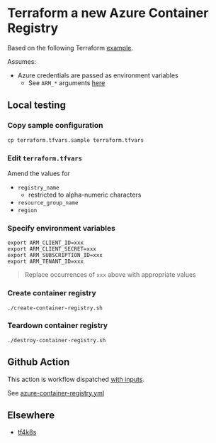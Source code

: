 # Terraform a new Azure Container Registry

Based on the following Terraform [example](https://registry.terraform.io/providers/hashicorp/azurerm/latest/docs/resources/container_registry#example-usage).

Assumes:

* Azure credentials are passed as environment variables
  * See `ARM_*` arguments [here](https://registry.terraform.io/providers/hashicorp/azurerm/latest/docs#argument-reference)


## Local testing

### Copy sample configuration

```
cp terraform.tfvars.sample terraform.tfvars
```

### Edit `terraform.tfvars`

Amend the values for

* `registry_name`
  * restricted to alpha-numeric characters
* `resource_group_name`
* `region`

### Specify environment variables

```
export ARM_CLIENT_ID=xxx
export ARM_CLIENT_SECRET=xxx
export ARM_SUBSCRIPTION_ID=xxx
export ARM_TENANT_ID=xxx
```
> Replace occurrences of `xxx` above with appropriate values

### Create container registry

```
./create-container-registry.sh
```

### Teardown container registry

```
./destroy-container-registry.sh
```


## Github Action

This action is workflow dispatched [with inputs](https://docs.github.com/en/actions/using-workflows/workflow-syntax-for-github-actions#onworkflow_dispatchinputs).

See [azure-container-registry.yml](../../../.github/workflows/azure-container-registry.yml)


## Elsewhere

* [tf4k8s](https://github.com/pacphi/tf4k8s/tree/master/modules/registry/acr)
